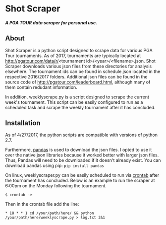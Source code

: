 # Shot Scraper
##### A PGA TOUR data scraper for personal use.

## About
Shot Scraper is a python script designed to scrape data for various PGA Tour tournaments. As of 2017, tournaments are typically located at http://pgatour.com/data/r/<tournament id\>/\<year\>/\<filename\>.json. Shot Scraper downloads various json files from these directories for analysis elsewhere. The tournament ids can be found in schedule.json located in the respective 2016/2017 folders. Additional json files can be found in the source code of http://pgatour.com/leaderboard.html, although many of them contain redudant information. 

In addition, weeklyscrape.py is a script designed to scrape the current week's tournament. This script can be easily configured to run as a scheduled task and scrape the weekly tournament after it has concluded.

## Installation
As of 4/27/2017, the python scripts are compatible with versions of python 2.7.

Furthermore, [pandas](http://pandas.pydata.org/) is used to download the json files. I opted to use it over the native json libraries because it worked better with larger json files. Thus, Pandas will need to be downloaded if it doesn't already exist. You can download pandas using pip: `pip install pandas`

On linux, weeklyscraper.py can be easily scheduled to run via [crontab](https://www.howtogeek.com/101288/how-to-schedule-tasks-on-linux-an-introduction-to-crontab-files/) after the tournament has concluded. Below is an example to run the scraper at 6:00pm on the Monday following the tournament. 

`$ crontab -e`

Then in the crontab file add the line:

`* 18 * * 1 cd /your/path/here/ && python /your/path/here/weeklyscrape.py > log.txt 2&1`

